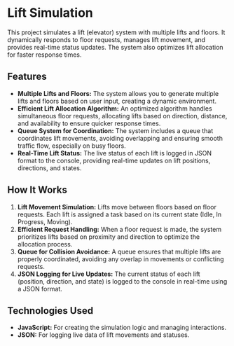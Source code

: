 # Lift Simulation

This project simulates a lift (elevator) system with multiple lifts and floors. It dynamically responds to floor requests, manages lift movement, and provides real-time status updates. The system also optimizes lift allocation for faster response times.

## Features

- **Multiple Lifts and Floors:** The system allows you to generate multiple lifts and floors based on user input, creating a dynamic environment.
- **Efficient Lift Allocation Algorithm:** An optimized algorithm handles simultaneous floor requests, allocating lifts based on direction, distance, and availability to ensure quicker response times.
- **Queue System for Coordination:** The system includes a queue that coordinates lift movements, avoiding overlapping and ensuring smooth traffic flow, especially on busy floors.
- **Real-Time Lift Status:** The live status of each lift is logged in JSON format to the console, providing real-time updates on lift positions, directions, and states.

## How It Works

1. **Lift Movement Simulation:** Lifts move between floors based on floor requests. Each lift is assigned a task based on its current state (Idle, In Progress, Moving).
2. **Efficient Request Handling:** When a floor request is made, the system prioritizes lifts based on proximity and direction to optimize the allocation process.
3. **Queue for Collision Avoidance:** A queue ensures that multiple lifts are properly coordinated, avoiding any overlap in movements or conflicting requests.
4. **JSON Logging for Live Updates:** The current status of each lift (position, direction, and state) is logged to the console in real-time using a JSON format.

## Technologies Used

- **JavaScript:** For creating the simulation logic and managing interactions.
- **JSON:** For logging live data of lift movements and statuses.


